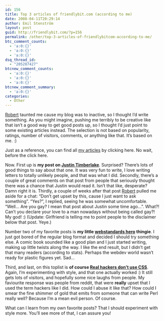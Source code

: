 ```yaml
---
id: 156
title: Top 3 articles of friendlybit.com (according to me)
date: 2008-04-11T20:29:14
author: Emil Stenström
layout: post
guid: http://friendlybit.com/?p=156
permalink: /other/top-3-articles-of-friendlybitcom-according-to-me/
btc_comment_counts:
  - 'a:0:{}'
  - 'a:0:{}'
  - 'a:0:{}'
dsq_thread_id:
  - "205287427"
btcnew_comment_counts:
  - 'a:0:{}'
  - 'a:0:{}'
  - 'a:0:{}'
btcnew_comment_summary:
  - 'a:0:{}'
categories:
  - Other
---
```

[Robert](http://www.robertnyman.com/) taunted me cause my blog was to inactive, so I thought I&#8217;d write something. As you might imagine, pushing me terribly to be creative like that isn&#8217;t a good way to get good posts up, so I thought I&#8217;d just point to some existing articles instead. The selection is not based on popularity, ratings, number of visitors, comments, or anything like that. It&#8217;s based on me. :)

Just as a reference, you can find all [my articles](http://friendlybit.com/all-articles/) by clicking here. No wait, before the click here.

Now. First up is **my post on [Justin Timberlake](http://friendlybit.com/css/dear-justin-timberlake/)**. Surprised? There&#8217;s lots of good things to say about that one. It was very fun to write, I love writing letters to totally unlikely people, and that was what I did. Secondly, there&#8217;s a couple of great comments on that post from people that seriously thought there was a chance that Justin would read it. Isn&#8217;t that like, desperate? Damn right it is. Thirdly, a couple of weeks after that post [Robert](http://www.robertnyman.com/) pulled me aside for a chat: &#8220;Don&#8217;t get upset by this, cause I just want to ask something&#8221;. &#8220;Yes?&#8221;, I replied, seeing he was somewhat uncomfortable. &#8220;Well&#8230; Are you gay? I mean that post about Justin some time ago&#8230;&#8221;. What?! Can&#8217;t you declare your love to a man nowadays without being called gay?! My god! :) (Update: Girlfriend is telling me to point people to the disclaimer below that post. Yeye.)

Number two of my favorite posts is **my little [webstandards hero](http://friendlybit.com/html/web-standards-hero-episode-1/) thingie**. I just got bored of the regular blog format and decided I should try something else. A comic book sounded like a good plan and I just started writing, making up little twists along the way. I like the end result, but I didn&#8217;t get that many readers (according to stats). Perhaps the webdev world wasn&#8217;t ready for plastic figures yet. Sad&#8230;

Third, and last, on this toplist is **of course [Real hackers don&#8217;t use CSS](http://friendlybit.com/css/real-hackers-dont-use-css/)**. Again, I&#8217;m experimenting with style, and that one actually worked :) It still gets lots of visitors, and hopefully some nice laughs from people. My faviourite response was people from reddit, that were **really** upset that I used the term hackers like I did. How could I abuse it like that? How could I smear the fine shimmer of gold that emits from someone that can write Perl really well? Because I&#8217;m a mean evil person. Of course.

What can I learn from my own favorite posts? That I should experiment with style more. You&#8217;ll see more of that, I can assure you!
